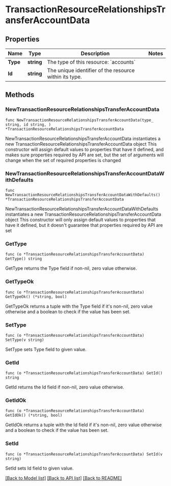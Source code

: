 # TransactionResourceRelationshipsTransferAccountData

## Properties

Name | Type | Description | Notes
------------ | ------------- | ------------- | -------------
**Type** | **string** | The type of this resource: &#x60;accounts&#x60; | 
**Id** | **string** | The unique identifier of the resource within its type.  | 

## Methods

### NewTransactionResourceRelationshipsTransferAccountData

`func NewTransactionResourceRelationshipsTransferAccountData(type_ string, id string, ) *TransactionResourceRelationshipsTransferAccountData`

NewTransactionResourceRelationshipsTransferAccountData instantiates a new TransactionResourceRelationshipsTransferAccountData object
This constructor will assign default values to properties that have it defined,
and makes sure properties required by API are set, but the set of arguments
will change when the set of required properties is changed

### NewTransactionResourceRelationshipsTransferAccountDataWithDefaults

`func NewTransactionResourceRelationshipsTransferAccountDataWithDefaults() *TransactionResourceRelationshipsTransferAccountData`

NewTransactionResourceRelationshipsTransferAccountDataWithDefaults instantiates a new TransactionResourceRelationshipsTransferAccountData object
This constructor will only assign default values to properties that have it defined,
but it doesn't guarantee that properties required by API are set

### GetType

`func (o *TransactionResourceRelationshipsTransferAccountData) GetType() string`

GetType returns the Type field if non-nil, zero value otherwise.

### GetTypeOk

`func (o *TransactionResourceRelationshipsTransferAccountData) GetTypeOk() (*string, bool)`

GetTypeOk returns a tuple with the Type field if it's non-nil, zero value otherwise
and a boolean to check if the value has been set.

### SetType

`func (o *TransactionResourceRelationshipsTransferAccountData) SetType(v string)`

SetType sets Type field to given value.


### GetId

`func (o *TransactionResourceRelationshipsTransferAccountData) GetId() string`

GetId returns the Id field if non-nil, zero value otherwise.

### GetIdOk

`func (o *TransactionResourceRelationshipsTransferAccountData) GetIdOk() (*string, bool)`

GetIdOk returns a tuple with the Id field if it's non-nil, zero value otherwise
and a boolean to check if the value has been set.

### SetId

`func (o *TransactionResourceRelationshipsTransferAccountData) SetId(v string)`

SetId sets Id field to given value.



[[Back to Model list]](../README.md#documentation-for-models) [[Back to API list]](../README.md#documentation-for-api-endpoints) [[Back to README]](../README.md)


